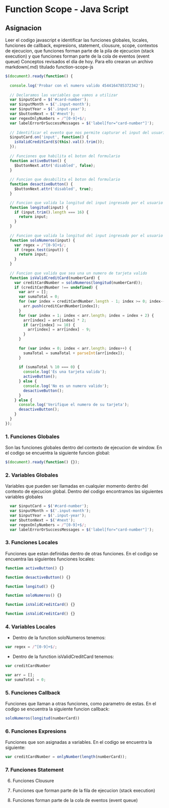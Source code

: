 # Function Scope - Java Script

## Asignacion

Leer el codigo javascript e identificar las funciones globales, locales, funciones de callback, expresions, statement, clousure, scope, contextos de ejecucion, que funciones forman parte de la pila de ejecucion (stack execution) y que funciones forman parte de la cola de eventos (event queue) Conceptos revisados el día de hoy. Para ello crearan un archivo markdown(.md) titulado function-scope-js

~~~js
$(document).ready(function() {
  
  console.log('Probar con el numero valido 4544164785372342');      
  
  // Declaramos las variables que vamos a utilizar
  var $inputCard = $('#card-number');
  var $inputMonth = $('.input-month');
  var $inputYear = $('.input-year');
  var $buttonNext = $('#next');
  var regexOnlyNumbers = /^[0-9]+$/;
  var labelErrorOrSuccessMessages = $('label[for="card-number"]');
    
  // Identificar el evento que nos permite capturar el input del usuario
  $inputCard.on('input', function() {
    isValidCreditCard($(this).val().trim());
  });
  
  // Funciones que habilita el boton del formulario
  function activeButton() {
    $buttonNext.attr('disabled', false);
  } 
 
  // Funcion que desabilita el boton del formulario
  function desactiveButton() {  
    $buttonNext.attr('disabled', true);
  } 

  // Funcion que valida la longitud del input ingresado por el usuario
  function longitud(input) {
    if (input.trim().length === 16) {
      return input;
    }
  }
  
  // Funcion que valida la longitud del input ingresado por el usuario
  function soloNumeros(input) {
    var regex = /^[0-9]+$/;
    if (regex.test(input)) {
      return input;
    }
  }
 
  // Funcion que valida que sea una un numero de tarjeta valido   
  function isValidCreditCard(numberCard) {
    var creditCardNumber = soloNumeros(longitud(numberCard));
    if (creditCardNumber !== undefined) {
      var arr = [];
      var sumaTotal = 0;
      for (var index = creditCardNumber.length - 1; index >= 0; index--) {
        arr.push(creditCardNumber[index]);
      }
      for (var index = 1; index < arr.length; index = index + 2) {
        arr[index] = arr[index] * 2;
        if (arr[index] >= 10) {
          arr[index] = arr[index] - 9;
        }    
      }
     
      for (var index = 0; index < arr.length; index++) {
        sumaTotal = sumaTotal + parseInt(arr[index]);
      }
     
      if (sumaTotal % 10 === 0) {
        console.log('Es una tarjeta valida');
        activeButton();
      } else {
        console.log('No es un numero valido');
        desactiveButton();
      }
    } else {
      console.log('Verifique el numero de su tarjeta'); 
      desactiveButton();  
    }
  }
});
~~~

### 1. Funciones Globales 

Son las funciones globales dentro del contexto de ejecucion de window. En el codigo se encuentra la siguiente funcion global:

~~~js
$(document).ready(function() {});
~~~

### 2. Variables Globales

Variables que pueden ser llamadas en cualquier momento dentro del contexto de ejecucion global. Dentro del codigo encontramos las siguientes variables globales

~~~js
  var $inputCard = $('#card-number');
  var $inputMonth = $('.input-month');
  var $inputYear = $('.input-year');
  var $buttonNext = $('#next');
  var regexOnlyNumbers = /^[0-9]+$/;
  var labelErrorOrSuccessMessages = $('label[for="card-number"]');
~~~

### 3. Funciones Locales

Funciones que estan definidas dentro de otras funciones. En el codigo se encuentra las siguientes funciones locales:

~~~js
function activeButton() {}
~~~
~~~js
function desactiveButton() {}
~~~
~~~js
function longitud() {}
~~~
~~~js
function soloNumeros() {}
~~~
~~~js
function isValidCreditCard() {}
~~~
~~~js
function isValidCreditCard() {}
~~~

### 4. Variables Locales

- Dentro de la function soloNumeros tenemos:
~~~js
var regex = /^[0-9]+$/;
~~~

- Dentro de la function isValidCreditCard tenemos:
~~~js
var creditCardNumber
~~~
~~~js
var arr = [];
var sumaTotal = 0;
~~~

### 5. Funciones Callback

Funciones que llaman a otras funciones, como parametro de estas. En el codigo se encuentra la siguiente funcion callback: 

~~~js
soloNumeros(longitud(numberCard))
~~~

### 6. Funciones Expresions

Funciones que son asignadas a variables. En el codigo se encuentra la siguiente:

~~~js
var creditCardNumber = onlyNumber(length(numberCard));
~~~

### 7. Funciones  Statement

6. Funciones Clousure

7. Funciones que forman parte de la fila de ejecucion (stack execution)

8. Funciones forman parte de la cola de eventos (event queue)


